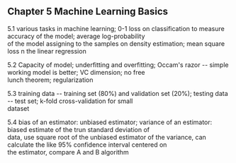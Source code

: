 
## Chapter 5 Machine Learning Basics  
5.1 various tasks in machine learning; 0-1 loss on classification to measure accuracy of the model; average log-probability  
 of the model assigning to the samples on density estimation; mean square loss n the linear regression
 
5.2 Capacity of model; underfitting and overfitting; Occam's razor -- simple working model is better; VC dimension; no free   
lunch theorem; regularization
  
5.3 training data -- training set (80%) and validation set (20%); testing data -- test set; k-fold cross-validation for small  
dataset
  
5.4 bias of an estimator: unbiased estimator; variance of an estimator: biased estimate of the trun standard deviation of  
data, use square root of the unbiased estimator of the variance, can calculate the like 95% confidence interval centered on  
the estimator, compare A and B algorithm  


